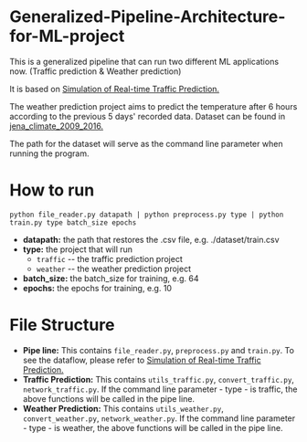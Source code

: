 # Generalized-Pipeline-Architecture-for-ML-project
This is a generalized pipeline that can run two different ML applications now. (Traffic prediction & Weather prediction)

It is based on [Simulation of Real-time Traffic Prediction.](https://github.com/ElaineYao/Simulation-of-Real-time-Traffic-Prediction)

The weather prediction project aims to predict the temperature after 6 hours according to the previous 5 days' recorded data. Dataset can be found in [jena_climate_2009_2016.](https://www.kaggle.com/stytch16/jena-climate-2009-2016)

The path for the dataset will serve as the command line parameter when running the program.

# How to run
`python file_reader.py datapath | python preprocess.py type | python train.py type batch_size epochs`

- **datapath:** the path that restores the .csv file, e.g. ./dataset/train.csv
- **type:** the project that will run
  - `traffic` -- the traffic prediction project
  - `weather` -- the weather prediction project
- **batch_size:** the batch_size for training, e.g. 64
- **epochs:** the epochs for training, e.g. 10

# File Structure
- **Pipe line:** This contains `file_reader.py`, `preprocess.py` and `train.py`. To see the dataflow, please refer to [Simulation of Real-time Traffic Prediction.](https://github.com/ElaineYao/Simulation-of-Real-time-Traffic-Prediction)
- **Traffic Prediction:** This contains `utils_traffic.py`, `convert_traffic.py`, `network_traffic.py`. If the command line parameter - type - is traffic, the above functions will be called in the pipe line.
- **Weather Prediction:** This contains `utils_weather.py`, `convert_weather.py`, `network_weather.py`. If the command line parameter - type - is weather, the above functions will be called in the pipe line.
